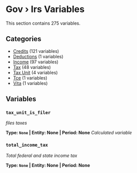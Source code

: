 # Gov › Irs Variables

This section contains 275 variables.

## Categories

- [Credits](credits/index.md) (121 variables)
- [Deductions](deductions/index.md) (1 variables)
- [Income](income/index.md) (97 variables)
- [Tax](tax/index.md) (48 variables)
- [Tax Unit](tax_unit/index.md) (4 variables)
- [Tce](tce/index.md) (1 variables)
- [Vita](vita/index.md) (1 variables)

## Variables

### `tax_unit_is_filer`
*files taxes*

**Type: `None` | Entity: None | Period: None**
*Calculated variable*

### `total_income_tax`
*Total federal and state income tax*

**Type: `None` | Entity: None | Period: None**
